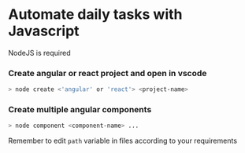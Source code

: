 # Automate daily tasks with Javascript
NodeJS is required

### Create angular or react project and open in vscode

```sh
> node create <'angular' or 'react'> <project-name>
```

### Create multiple angular components

```sh
> node component <component-name> ...
```

Remember to edit ``` path ``` variable in files according to your requirements
